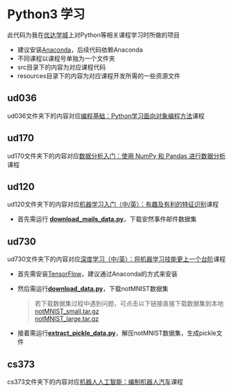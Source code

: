 # Python3 学习
此代码为我在[优达学城](https://cn.udacity.com)上对Python等相关课程学习时所做的项目
* 建议安装[Anaconda](https://www.continuum.io/downloads)，后续代码依赖Anaconda
* 不同课程以课程号单独为一个文件夹
* src目录下的内容为对应课程代码
* resources目录下的内容为对应课程开发所需的一些资源文件

## ud036
ud036文件夹下的内容对应[编程基础：Python学习面向对象编程方法](https://cn.udacity.com/course/programming-foundations-with-python--ud036)课程

## ud170
ud170文件夹下的内容对应[数据分析入门：使用 NumPy 和 Pandas 进行数据分析](https://cn.udacity.com/course/intro-to-data-analysis--ud170)课程

## ud120
ud120文件夹下的内容对应[机器学习入门（中/英）：有趣及有利的特征识别](https://cn.udacity.com/course/intro-to-machine-learning--ud120)课程
* 首先需运行 [**download_mails_data.py**](ud120/src/enron/download_mails_data.py)，下载安然事件邮件数据集

## ud730
ud730文件夹下的内容对应[深度学习（中/英）：将机器学习技能更上一个台阶](https://cn.udacity.com/course/deep-learning--ud730)课程
* 首先需安装[TensorFlow](https://www.tensorflow.org/install)，建议通过Anaconda的方式来安装
* 然后需运行[**download_data.py**](ud730/src/notmnist/download_data.py)，下载notMNIST数据集
    
    > 若下载数据集过程中遇到问题，可点击以下链接直接下载数据集到本地  
    [notMNIST_small.tar.gz](http://commondatastorage.googleapis.com/books1000/notMNIST_small.tar.gz)  
    [notMNIST_large.tar.gz](http://commondatastorage.googleapis.com/books1000/notMNIST_large.tar.gz)
* 接着需运行[**extract_pickle_data.py**](ud730/src/notmnist/extract_pickle_data.py)，解压notMNIST数据集，生成pickle文件

## cs373
cs373文件夹下的内容对应[机器人人工智能：编制机器人汽车](https://cn.udacity.com/course/artificial-intelligence-for-robotics--cs373)课程